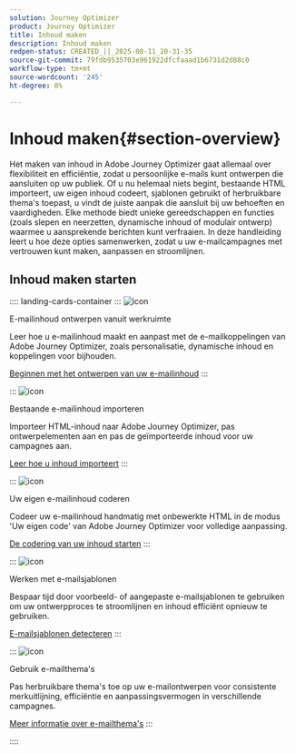 ```yaml
---
solution: Journey Optimizer
product: Journey Optimizer
title: Inhoud maken
description: Inhoud maken
redpen-status: CREATED_||_2025-08-11_20-31-35
source-git-commit: 79fdb9535703e961922dfcfaaad1b6731d2d88c0
workflow-type: tm+mt
source-wordcount: '245'
ht-degree: 0%

---
```



# Inhoud maken{#section-overview}

Het maken van inhoud in Adobe Journey Optimizer gaat allemaal over flexibiliteit en efficiëntie, zodat u persoonlijke e-mails kunt ontwerpen die aansluiten op uw publiek. Of u nu helemaal niets begint, bestaande HTML importeert, uw eigen inhoud codeert, sjablonen gebruikt of herbruikbare thema&#39;s toepast, u vindt de juiste aanpak die aansluit bij uw behoeften en vaardigheden. Elke methode biedt unieke gereedschappen en functies (zoals slepen en neerzetten, dynamische inhoud of modulair ontwerp) waarmee u aansprekende berichten kunt verfraaien. In deze handleiding leert u hoe deze opties samenwerken, zodat u uw e-mailcampagnes met vertrouwen kunt maken, aanpassen en stroomlijnen.

## Inhoud maken starten

:::: landing-cards-container
:::
![icon](https://cdn.experienceleague.adobe.com/icons/circle-play.svg)

E-mailinhoud ontwerpen vanuit werkruimte

Leer hoe u e-mailinhoud maakt en aanpast met de e-mailkoppelingen van Adobe Journey Optimizer, zoals personalisatie, dynamische inhoud en koppelingen voor bijhouden.

[Beginnen met het ontwerpen van uw e-mailinhoud](../using/email/content-from-scratch.md)
:::

:::
![icon](https://cdn.experienceleague.adobe.com/icons/list-check.svg)

Bestaande e-mailinhoud importeren

Importeer HTML-inhoud naar Adobe Journey Optimizer, pas ontwerpelementen aan en pas de geïmporteerde inhoud voor uw campagnes aan.

[Leer hoe u inhoud importeert](../using/email/existing-content.md)
:::

:::
![icon](https://cdn.experienceleague.adobe.com/icons/code-branch.svg)

Uw eigen e-mailinhoud coderen

Codeer uw e-mailinhoud handmatig met onbewerkte HTML in de modus &#39;Uw eigen code&#39; van Adobe Journey Optimizer voor volledige aanpassing.

[De codering van uw inhoud starten](../using/email/code-content.md)
:::

:::
![icon](https://cdn.experienceleague.adobe.com/icons/puzzle-piece.svg)

Werken met e-mailsjablonen

Bespaar tijd door voorbeeld- of aangepaste e-mailsjablonen te gebruiken om uw ontwerpproces te stroomlijnen en inhoud efficiënt opnieuw te gebruiken.

[E-mailsjablonen detecteren](../using/email/use-email-templates.md)
:::

:::
![icon](https://cdn.experienceleague.adobe.com/icons/gear.svg)

Gebruik e-mailthema&#39;s

Pas herbruikbare thema&#39;s toe op uw e-mailontwerpen voor consistente merkuitlijning, efficiëntie en aanpassingsvermogen in verschillende campagnes.

[Meer informatie over e-mailthema&#39;s](../using/email/apply-email-themes.md)
:::

::::
